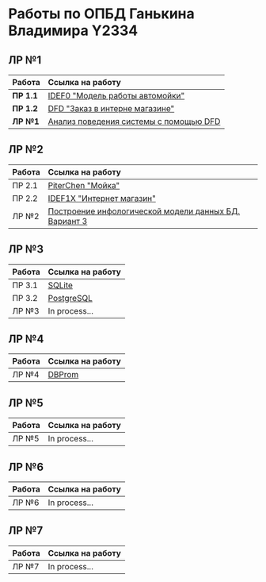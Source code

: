 # Работы по ОПБД Ганькина Владимира Y2334 #


## ЛР №1 ##

| Работа      | Ссылка на работу                                                             |
|:------------|:-----------------------------------------------------------------------------|
| **ПР 1.1**  | [IDEF0 "Модель работы автомойки"](./lection_2/Схема%20работы%20автомойки.png)|
| **ПР 1.2**  | [DFD "Заказ в интерне магазине"](./practice/Заказ.bp1)                       |
| **ЛР №1**   | [Анализ поведения системы с помощью DFD](./lr1/Prezentatsia1.pptx)           |

## ЛР №2 ##

| Работа | Ссылка на работу                                                                                                                 | 
|:-------|:---------------------------------------------------------------------------------------------------------------------------------|
| ПР 2.1 | [PiterChen "Мойка"](./2Лаба1Практика/2Лаба1Практика.pdf)                                                                         |
| ПР 2.2 | [IDEF1X "Интернет магазин"](./2Лаба2Практика/2Лаба2Практика.pdf)                                                                 | 
| ЛР №2  | [Построение инфологической модели данных БД. Вариант 3](./2Лаба/Отчет%20по%202%20лаб.работе%20Ганькин%20Владимир%2C%20Y2334.pdf) | 

## ЛР №3 ##

| Работа | Ссылка на работу                                                 | 
|:-------|:-----------------------------------------------------------------|
| ПР 3.1 | [SQLite](./practice%203.1)                                       |
| ПР 3.2 | [PostgreSQL](./practice%203.2)                                   |
| ЛР №3  | In process...                                                    |

## ЛР №4 ##

| Работа   | Ссылка на работу                                        | 
|:---------|:--------------------------------------------------------|
| ЛР №4    | [DBProm](./lr4/LR%20№4.pdf)                             |

## ЛР №5 ##

| Работа | Ссылка на работу                                                 | 
|:-------|:-----------------------------------------------------------------|
| ЛР №5  | In process...                                                    |

## ЛР №6 ##

| Работа | Ссылка на работу                                                 | 
|:-------|:-----------------------------------------------------------------|
| ЛР №6  | In process...                                                    |

## ЛР №7 ##

| Работа | Ссылка на работу                                                 | 
|:-------|:-----------------------------------------------------------------|
| ЛР №7  | In process...                                                    |

